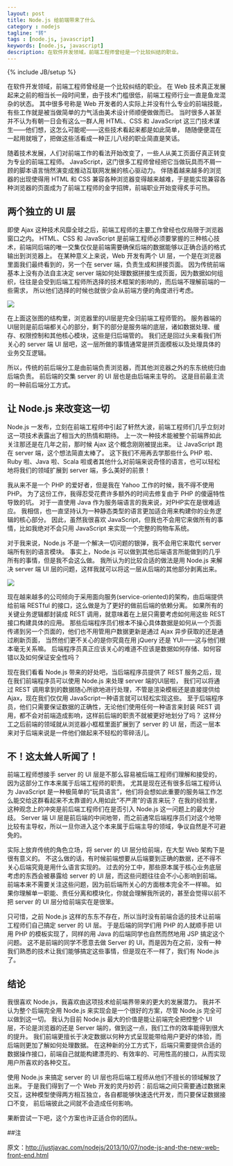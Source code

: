 ```yaml
---
layout: post
title: Node.js 给前端带来了什么
category : nodejs
tagline: "转"
tags : [node.js, javascript]
keywords: [node.js, javascript]
description: 在软件开发领域，前端工程师曾经是一个比较纠结的职业。
---
```

{% include JB/setup %}

在软件开发领域，前端工程师曾经是一个比较纠结的职业。
在 Web 技术真正发展起来之前的相当长一段时间里，由于技术门槛很低，前端工程师行业一直是鱼龙混杂的状态。
其中很多号称是 Web 开发者的人实际上并没有什么专业的前端技能，有些工作就是被当做简单的力气活由美术设计师顺便做做而已。
当时很多人甚至并不认为有朝一日会有这么一群人用 HTML、CSS 和 JavaScript 这三门技术谋生——他们想，这怎么可能呢——这些技术看起来都是如此简单，
随随便便混在一起用就哦了，把做这些活看成一种正儿八经的职业简直是笑话。

随着技术发展，人们对前端工作的看法开始改变了，一些人从美工页面仔真正转变为专业的前端工程师。
JavaScript，这门很多工程师曾经把它当做玩具而不屑一顾的脚本语言悄然演变成推动互联网发展的核心驱动力。
伴随着越来越多的浏览器的出现使得用 HTML 和 CSS 兼容各种浏览器变得越来越难，于是能实现兼容各种浏览器的页面成为了前端工程师的金字招牌，前端职业开始变得炙手可热。

## 两个独立的 UI 层

即使 Ajax 这种技术风靡全球之后，前端工程师的主要工作曾经也仅局限于浏览器窗口之内。
HTML、CSS 和 JavaScript 是前端工程师必须要掌握的三种核心技术，前端同后端的唯一交集仅仅是前端需要确保后端的数据能够以正确合适的格式输出到浏览器上。
在某种意义上来说，Web 开发有两个 UI 层，一个是在浏览器里面我们最终看到的，另一个在 server 端，负责生成和拼接页面。
因为传统前端基本上没有办法自主决定 server 端如何处理数据拼接生成页面，因为数据如何组织，往往是会受到后端工程师所选择的技术框架的影响的，而后端不理解前端的一些需求，
所以他们选择的时候也就很少会从前端方便的角度进行考虑。

![]({{BLOG_IMG}}123.png)

在上面这张图的结构里，浏览器里的UI层是完全归前端工程师管的。
服务器端的UI层则是前后端都关心的部分，剩下的部分是服务端的底层，诸如数据处理、缓存、权限控制和其他核心模块，这些是归后端管的。
我们还是回过头来看我们所关心的 server 端 UI 层吧，这一层所做的事情通常是拼页面模板以及处理具体的业务交互逻辑。

所以，传统的前后端分工是由前端负责浏览器，而其他浏览器之外的东东统统归由后端负责。
前后端的交集 server 的 UI 层也是由后端来主导的。
这是目前最主流的一种前后端分工方式。

## 让 Node.js 来改变这一切

Node.js 一发布，立刻在前端工程师中引起了轩然大波，前端工程师们几乎立刻对这一项技术表露出了相当大的热情和期待。
上一次一种技术能被整个前端界如此关注那还是在几年之前，那时候 Ajax 这个概念刚刚被提出来。
让 JavaScript 跑在 server 端，这个想法简直太棒了。
这下我们不用再去学那些什么 PHP 啦、Ruby 啦、Java 啦、Scala 啦或者其他什么对前端来说奇怪的语言，也可以轻松地将我们的领域扩展到 server 端，多么美好的前景！

我从来不是一个 PHP 的爱好者，但是我在 Yahoo 工作的时候，我不得不使用 PHP。
为了这份工作，我得忍受花费许多额外的时间去修复由于 PHP 的傻逼特性导致的坑。
对于一直使用 Java 作为服务端语言的我来说，对PHP实在是很难适应。
我相信，也一直坚持认为一种静态类型的语言更加适合用来构建你的业务逻辑的核心部分。
因此，虽然我很喜欢 JavaScript，但我也不会用它来做所有的事情，比如我绝对不会只用 JavaScript 来实现一个完整的购物车系统。

对于我来说，Node.js 不是一个解决一切问题的银弹，我不会用它来取代 server 端所有别的语言模块。
事实上，Node.js 可以做到其他后端语言所能做到的几乎所有的事情，但是我不会这么做。
我所认为的比较合适的做法是用 Node.js 来解决 server 端 UI 层的问题，这样我就可以将这一层从后端的其他部分剥离出来。

![]({{BLOG_IMG}}124.png)

现在越来越多的公司倾向于采用面向服务(service-oriented)的架构，由后端提供给前端 RESTful 的接口，这么做是为了更好的做前后端的依赖分离。
如果所有的关键业务逻辑都封装成 REST 调用，就意味着在上层只需要考虑如何用这些 REST 接口构建具体的应用。
那些后端程序员们根本不操心具体数据是如何从一个页面传递到另一个页面的，他们也不用管用户数据更新是通过 Ajax 异步获取的还是通过刷新页面，
当然他们更不关心的是你究竟在用 jQuery 还是 YUI——这与他们根本毫无关系嘛。
后端程序员真正应该关心的难道不应该是数据如何存储、如何容错以及如何保证安全性吗？

现在我们看看 Node.js 带来的好处吧，当后端程序员提供了 REST 服务之后，现在我们前端程序员可以使用 Node.js 来处理 server 端的UI层啦，
我们可以将通过 REST 调用拿到的数据随心所欲地进行处理，不管是渲染模板还是直接提供给 Ajax，现在我们仅仅用 JavaScript一种语言就可以轻松实现这些。
至于后端程序员，他们只需要保证数据的正确性，无论他们使用任何一种语言来封装 REST 调用，都不会对前端造成影响，这样前后端的职责不就被更好地划分了吗？
这样分工之后前端的领域就从浏览器小框框里面扩展到了 server 的 UI 层，而这一层本来对于后端来说是一件他们做起来不轻松的零碎活儿。

## 不！这太耸人听闻了！

前端工程师想接手 server 的 UI 层是不那么容易被后端工程师们理解和接受的，因为这部分工作本来属于后端工程师的职责。
尤其是现在还有很多后端工程师认为 JavaScript 是一种极简单的“玩具语言”，他们将会想如此重要的服务端工作怎么能交给这群看起来不太靠谱的人用如此“不严肃”的语言来玩？
在我的经验里，这种观念上的冲突是前后端工程师们在是否引入 Node.js 这一问题上的最大分歧。
Server 端 UI 层是前后端的中间地带，而之前通常后端程序员们对这个地带比较有主导权，所以一旦你进入这个本来属于后端主导的领域，争议自然是不可避免的。

实际上放弃传统的角色立场，将 server 的 UI 层分给前端，在大型 Web 架构下是很有意义的。
不这么做的话，有时候前端想要从后端要到正确的数据，还不得不关心后端究竟是用什么语言实现的。
过去的分工中，那些原本属于核心业务底层考虑的东西会被暴露给 server 的 UI 层，而这些问题往往会不小心影响到前端。
前端本来不需要关注这些问题，因为前后端所关心的方面根本完全不一样嘛。
如果你理解单一职能、责任分离和模块化，你就会理解我所说的，甚至会觉得以前不把 server 的 UI 层分给前端实在是很笨。

只可惜，之前 Node.js 这样的东东不存在，所以当时没有前端合适的技术让前端工程师们自己搞定 server 的 UI 层。
于是后端的同学们用 PHP 的人就顺手把 UI 用 PHP 的模板实现了，同样的用 Java 的后端同学也自然而然地用 JSP 搞定这个问题。
这不是前端的同学不愿意去做 Server 的 UI，而是因为在之前，没有一种我们熟悉的技术让我们能够搞定这些事情，但是现在不一样了，我们有 Node.js 了。

## 结论

我很喜欢 Node.js，我喜欢由这项技术给前端界带来的更大的发展潜力。
我并不认为整个后端完全用 Node.js 来实现会是一个很好的方案，尽管 Node.js 完全可以做到这一切。
我认为目前 Node.js 最大的价值是能让前端完全把控整个 UI 层，不论是浏览器的还是 Server 端的，做到这一点，我们工作的效率能得到很大的提升。
我们前端更擅长于决定数据以何种方式呈现能带给用户更好的体验，而后端则更加了解如何处理数据。
在这种新的分工方式下，后端只需要提供合适的数据操作接口，前端自己就能构建漂亮的、有效率的、可用性高的接口，从而实现用户所喜欢的各种交互。

使用 Node.js 来搞定 server 的 UI 层也将后端工程师从他们不擅长的领域解放了出来。
于是我们得到了一个 Web 开发的灵丹妙药：前后端之间只需要通过数据来交互，这种模型使得两方相互独立，各自都能够快速迭代开发，而只要保证数据接口不变，
前后端彼此之间就不会造成任何影响。

果断尝试一下吧，这个方案也许正适合你的团队。

##注

原文：http://justjavac.com/nodejs/2013/10/07/node-js-and-the-new-web-front-end.html